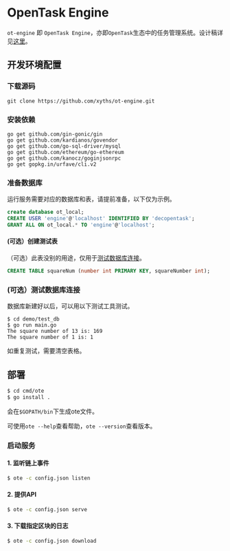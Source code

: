 # OpenTask Engine

`ot-engine` 即 `OpenTask Engine`，亦即`OpenTask`生态中的任务管理系统。设计稿详见[这里](https://dececo.github.io/docs/mission_system/design.html)。

## 开发环境配置

### 下载源码

```
git clone https://github.com/xyths/ot-engine.git
```

### 安装依赖

```
go get github.com/gin-gonic/gin
go get github.com/kardianos/govendor
go get github.com/go-sql-driver/mysql
go get github.com/ethereum/go-ethereum
go get github.com/kanocz/goginjsonrpc
go get gopkg.in/urfave/cli.v2
```

### 准备数据库

运行服务需要对应的数据库和表，请提前准备，以下仅为示例。

```sql
create database ot_local;
CREATE USER 'engine'@'localhost' IDENTIFIED BY 'decopentask';
GRANT ALL ON ot_local.* TO 'engine'@'localhost';
```

#### (可选）创建测试表
（可选）此表没别的用途，仅用于[测试数据库连接](#测试数据库连接)。
```sql
CREATE TABLE squareNum (number int PRIMARY KEY, squareNumber int);
```

### (可选）测试数据库连接

数据库新建好以后，可以用以下测试工具测试。
```
$ cd demo/test_db
$ go run main.go
The square number of 13 is: 169
The square number of 1 is: 1
```
如重复测试，需要清空表格。

## 部署

```bash
$ cd cmd/ote
$ go install .
```

会在`$GOPATH/bin`下生成ote文件。

可使用`ote --help`查看帮助，`ote --version`查看版本。

### 启动服务

#### 1. 监听链上事件
```bash
$ ote -c config.json listen
```
#### 2. 提供API
```bash
$ ote -c config.json serve
```
#### 3. 下载指定区块的日志
```bash
$ ote -c config.json download
```